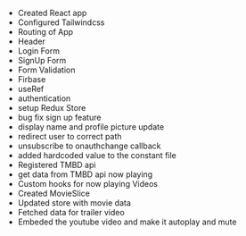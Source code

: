 - Created React app
- Configured Tailwindcss
- Routing of App
- Header
- Login Form
- SignUp Form
- Form Validation
- Firbase
- useRef
- authentication
- setup Redux Store
- bug fix sign up feature
- display name and profile picture update
- redirect user to correct path
- unsubscribe to onauthchange callback
- added hardcoded value to the constant file
- Registered TMBD api
- get data from TMBD api now playing
- Custom hooks for now playing Videos
- Created MovieSlice
- Updated store with movie data
- Fetched data for trailer video
- Embeded the youtube video and make it autoplay and mute